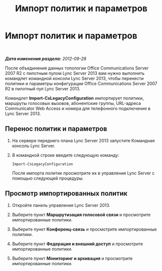 ﻿---
title: Импорт политик и параметров
TOCTitle: Импорт политик и параметров
ms:assetid: b25decee-2ee5-4836-b370-454411d39252
ms:mtpsurl: https://technet.microsoft.com/ru-ru/library/JJ205178(v=OCS.15)
ms:contentKeyID: 49310900
ms.date: 05/19/2016
mtps_version: v=OCS.15
ms.translationtype: HT
---

# Импорт политик и параметров

 

_**Дата изменения раздела:** 2012-09-28_

После объединения данных топологии Office Communications Server 2007 R2 с пилотным пулом Lync Server 2013 вам нужно выполнить командлет командной консоли Lync Server 2013, чтобы перенести политики и параметры конфигурации Office Communications Server 2007 R2 в пилотный пул Lync Server 2013.

Командлет **Import-CsLegacyConfiguration** импортирует политики, маршруты голосовых вызовов, абонентские группы, URL-адреса Communicator Web Access и номера для телефонного подключения в Lync Server 2013.

## Перенос политик и параметров

1.  На сервере переднего плана Lync Server 2013 запустите Командная консоль Lync Server.

2.  В командной строке введите следующую команду:
    
        Import-CsLegacyConfiguration
    
    После импорта политик просмотрите их в управления Lync Server с помощью следующей процедуры.

## Просмотр импортированных политик

1.  Откройте панель управления Lync Server 2013.

2.  Выберите пункт **Маршрутизация голосовой связи** и просмотрите импортированные политики.

3.  Выберите пункт **Конференц-связь** и просмотрите импортированные политики.

4.  Выберите пункт **Федерация и внешний доступ** и просмотрите импортированные политики.

5.  Выберите пункт **Мониторинг и архивация** и просмотрите импортированные политики.

